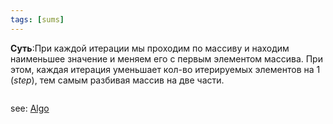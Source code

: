 ```yaml
---
tags: [sums]
---
```


**Суть**:При каждой итерации мы проходим по массиву и находим наименьшее значение и меняем его с первым элементом массива. При этом,  каждая итерация уменьшает кол-во итерируемых элементов на 1 (*step*), тем самым разбивая массив на две части.
```java

```
see: [Algo](📙MOC-ALGORITHMS.md)